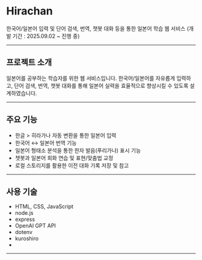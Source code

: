 # Hirachan
한국어/일본어 입력 및 단어 검색, 번역, 챗봇 대화 등을 통한 일본어 학습 웹 서비스
(개발 기간 : 2025.09.02 ~ 진행 중)

---

## 프로젝트 소개
일본어를 공부하는 학습자를 위한 웹 서비스입니다. 
한국어/일본어를 자유롭게 입력하고, 단어 검색, 번역, 챗봇 대화를 통해 일본어 실력을 효율적으로 향상시킬 수 있도록 설계하였습니다.

---

## 주요 기능
- 한글 > 히라가나 자동 변환을 통한 일본어 입력
- 한국어 ↔ 일본어 번역 기능
- 일본어 형태소 분석을 통한 한자 발음(푸리가나) 표시 기능
- 챗봇과 일본어 회화 연습 및 표현/맞춤법 교정
- 로컬 스토리지를 활용한 이전 대화 기록 저장 및 참고

---

## 사용 기술
- HTML, CSS, JavaScript
- node.js
- express
- OpenAI GPT API
- dotenv
- kuroshiro
- 
---
